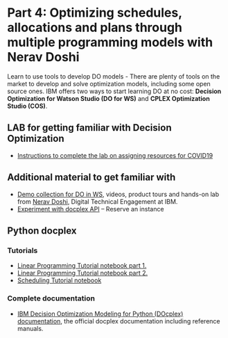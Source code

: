 # Part 4: Optimizing schedules, allocations and plans through multiple programming models with Nerav Doshi

Learn to use tools to develop DO models - There are plenty of tools on the market to develop and solve optimization models, including some open source ones.
IBM offers two ways to start learning DO at no cost: **Decision Optimization for Watson Studio (DO for WS)** and **CPLEX Optimization Studio (COS)**.

## LAB for getting familiar with Decision Optimization 
* [Instructions to complete the lab on assigning resources for COVID19](https://github.com/nmdoshi/WatsonStudioPremium-Tutorial-COVID19-Analysis.git)

## Additional material to get familiar with
* [Demo collection for DO in WS](https://www.ibm.com/demos/collection/IBM-Decision-Optimization-for-Watson-Studio/), videos, product tours and hands-on lab from [Nerav Doshi](https://www.linkedin.com/in/nerav-doshi/), Digital Technical Engagement at IBM.
* [Experiment with docplex API](https://www.ibm.com/cloud/garage/dte/tutorial/create-and-run-optimization-model-python) – Reserve an instance


## Python docplex
### Tutorials
* [Linear Programming Tutorial notebook part 1.](https://github.com/IBMDecisionOptimization/docplex-examples/blob/master/examples/mp/jupyter/tutorials/Linear_Programming.ipynb)
* [Linear Programming Tutorial notebook part 2.](https://github.com/IBMDecisionOptimization/docplex-examples/blob/master/examples/mp/jupyter/tutorials/Beyond_Linear_Programming.ipynb)
* [Scheduling Tutorial notebook](https://github.com/IBMDecisionOptimization/docplex-examples/blob/master/examples/cp/jupyter/scheduling_tuto.ipynb)

### Complete documentation
* [IBM Decision Optimization Modeling for Python (DOcplex) documentation](https://cdn.rawgit.com/IBMDecisionOptimization/docplex-doc/master/docs/index.html), the official docplex documentation including reference manuals.
